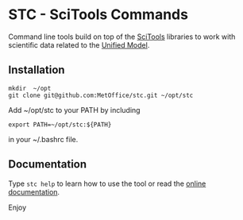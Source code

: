# STC - SciTools Commands

 Command line tools build on top of the [SciTools](https://scitools.org.uk/) libraries to work with
 scientific data related to the [Unified Model](https://www.metoffice.gov.uk/research/approach/modelling-systems/unified-model/index).

 ## Installation

```
mkdir  ~/opt
git clone git@github.com:MetOffice/stc.git ~/opt/stc
```

Add ~/opt/stc to your PATH by including

```
export PATH=~/opt/stc:${PATH}
```

in your ~/.bashrc file.

## Documentation

Type `stc help` to learn how to use the tool or read the [online documentation](https://github.com/MetOffice/stc/wiki/stc).

Enjoy
